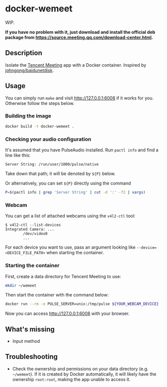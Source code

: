 # docker-wemeet

WIP.

**If you have no problem with it, just download and install the official deb package from https://source.meeting.qq.com/download-center.html.**

## Description

Isolate the [Tencent Meeting](https://meeting.tencent.com) app with a Docker container. Inspired by [johngong/baidunetdisk](https://hub.docker.com/r/johngong/baidunetdisk).

## Usage

You can simply run `make` and visit http://127.0.0.1:6008 if it works for you. Otherwise follow the steps below.

### Building the image

```bash
docker build -t docker-wemeet .
```

### Checking your audio configuration

It's assumed that you have PulseAudio installed. Run `pactl info` and find a line like this:

```plaintext
Server String: /run/user/1000/pulse/native
```

Take down that path; it will be denoted by `${P}` below.

Or alternatively, you can set `${P}` directly using the command

```bash
P=$(pactl info | grep 'Server String' | cut -d ':' -f2 | xargs)
```

### Webcam

You can get a list of attached webcams using the `v4l2-ctl` tool:

```console
$ v4l2-ctl --list-devices
Integrated Camera: ...
        /dev/video0
        ...
```

For each device you want to use, pass an argument looking like `--device=<DEVICE_FILE_PATH>` when starting the container.

### Starting the container

First, create a data directory for Tencent Meeting to use:

```bash
mkdir ~/wemeet
```

Then start the container with the command below:

```bash
docker run --rm -e PULSE_SERVER=unix:/tmp/pulse ${YOUR_WEBCAM_DEVICE} -v ${P}:/tmp/pulse -ti -v ~/wemeet:/wemeet -p 127.0.0.1:6008:6008 docker-wemeet
```

Now you can access http://127.0.0.1:6008 with your browser.

## What's missing

- Input method

## Troubleshooting

- Check the ownership and permissions on your data directory (e.g. `~/wemeet`). If it is created by Docker automatically, it will likely have the ownership `root:root`, making the app unable to access it.
